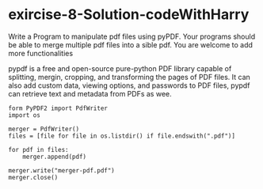# exircise-8-Solution-codeWithHarry
Write a Program to manipulate pdf files using pyPDF. Your programs should be able to merge multiple pdf files into a sible pdf. You are welcome to add more functionalities

pypdf is a free and open-source pure-python PDF library capable of splitting, mergin, cropping, and transforming the pages of PDF files. It can also add custom data, viewing options, and passwords to PDF files, pypdf can retrieve text and metadata from PDFs as wee.

    form PyPDF2 import PdfWriter
    import os

    merger = PdfWriter()
    files = [file for file in os.listdir() if file.endswith(".pdf")]

    for pdf in files:
        merger.append(pdf)

    merger.write("merger-pdf.pdf")    
    merger.close()